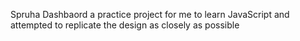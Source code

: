 Spruha Dashbaord a practice project for me to learn JavaScript and  attempted to replicate the design as closely as possible 
